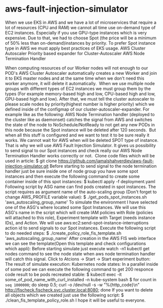# aws-fault-injection-simulator

When we use EKS in AWS and we have a lot of microservices that require a lot of resources (CPU and RAM) we cannot all time use on-demand type of EC2 instances. Especially if you use GPU-type instances which is very expensive. Due to that, we had to choose Spot (the price will be a minimum of 50% less than on-demand)instances by priority. To prefer Spot instance type in AWS we must apply best practices of EKS usage.
AWS Cluster Autoscaler
Priority based expander for Cluster-Autoscaler
AWS Node Termination Handler

When computing resources of our Worker nodes will not enough to our POD's AWS Cluster Autoscaler automatically creates a new Worker and join it to EKS master nodes and at the same time when we don't need this worker anymore, it will delete it automatically. 
When we use multiple node groups with different types of EC2 instances we must group them by the types (For example memory-based high and low, CPU-based high and low, GPU-based high and low). After that, we must tell the cluster autoscaler to please scale nodes by priority(highest number is higher priority) which we defined inside of the configmap of our cluster-autoscaler-expander. For example like as the following:
AWS Node Termination handler (deployed to the cluster like as daemonset) catches the signal from AWS and switches the state of the node to NoSchedule/NotReady to not get any new PODs in this node because the Spot instance will be deleted after 120 seconds. 
But when all this stuff is configured and we want to test it to be sure really it works. We cannot wait for AWS when will be deleted SPOT type of instance. That is why we will use AWS Fault Injection Simulator. It gives us possibility to send signal to our Spot instances and check really our  AWS Node Termination Handler works correctly or not. 
Clone code files which will be used in article:
$ git clone https://github.com/jamalshahverdiev/aws-fault-injection-simulator.git
Before starting to send signal to the node termination handler just be sure inside one of node group you have some spot instances and then execute the following command to create some container inside of this spot instances:
$ kubectl apply -f deployment.yaml
Following script by ASG name can find pods created in spot instances. The script requires as argument name of the auto-scaling group (Don't forget to change AWS_PROFILE variable value):
$ ./get_pods_spot_instances.sh 'aws_autoscaling_group_name'
To simulate the environment I have selected one of the ASG's where located some Spot Instances. We will use this ASG's name in the script which will create IAM policies with Role (policies will attached to this role), Experiment template with Target (needs instance IDs), and Action. We will use aws:ec2:send-spot-instance-interruptions action id to send signals to our Spot instances. Execute the following script to do needed steps:
$ ./create_policy_role_fis_template.sh 'aws_autoscaling_group_name'
After creation in the AWS FIS web interface we can see the template(Open this template and check configurations which appli):
Before starting simulate just execute watch -n1 kubectl get nodes command to see the node state when aws node termination handler will catch this signal. Click to Atcions -> Start -> Start experiment button:
The result of simulate execution:
Kubernetes node states:
In a parallel inside of some pod we can execute the following command to get 200 responce code result to be pods recreated stable:
$ kubectl exec -it some_of_pod_name_with_curl_installed -n kube-system bash
$ for count in `seq 1000000`; do sleep 0.5; curl -o /dev/null -s -w "%{http_code}\n" http://fischeck.fischeck.svc.cluster.local:8080; done
If you want to delete all objects which we created just use the following script:
$ ./clean_fis_template_policy_role.sh
I hope it will be useful to everyone.
